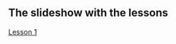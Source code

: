 
## The slideshow with the lessons
[Lesson 1](https://docs.google.com/presentation/d/1n5FmbRlos-q841d37y_exFKHFUVBIVNNQcIDMJSi3P8/edit?usp=sharing)
